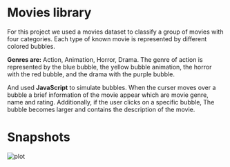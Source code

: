 # Movies library


For this project we used a movies dataset to classify a group of movies with four categories.
Each type of known movie is represented by different colored bubbles.

**Genres are:** Action, Animation, Horror, Drama.
The genre of action is represented by the blue bubble, the yellow bubble animation, the horror with the red bubble, and the drama with the purple bubble. 

And used **JavaScript** to simulate bubbles.
When the curser moves over a bubble a brief information of the movie appear which are movie genre, name and rating. Additionally, if the user clicks on a specific bubble, The bubble becomes larger and contains the description of the movie.

# Snapshots 
![plot](./ManalAlzeer/Movies-Library/img/types.png)
